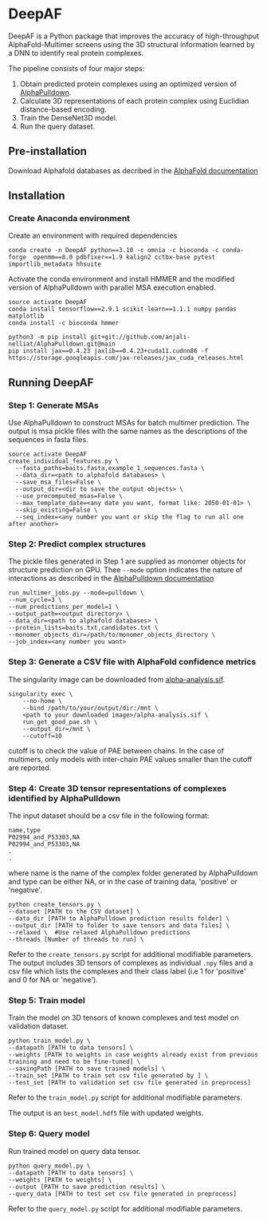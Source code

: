 # DeepAF
DeepAF is a Python package that improves the accuracy of high-throughput AlphaFold-Multimer screens using the 3D structural information learned by a DNN to identify real protein complexes. 

The pipeline consists of four major steps:
1. Obtain predicted protein complexes using an optimized version of [AlphaPulldown](https://github.com/KosinskiLab/AlphaPulldown/tree/main).
2. Calculate 3D representations of each protein complex using Euclidian distance-based encoding.
3. Train the DenseNet3D model.
4. Run the query dataset.

## Pre-installation
Download Alphafold databases as decribed in the [AlphaFold documentation](https://github.com/google-deepmind/alphafold)

## Installation
### Create Anaconda environment
Create an environment with required dependencies
```
conda create -n DeepAF python==3.10 -c omnia -c bioconda -c conda-forge  openmm==8.0 pdbfixer==1.9 kalign2 cctbx-base pytest importlib_metadata hhsuite
```
Activate the conda environment and install HMMER and the modified version of AlphaPulldown with parallel MSA execution enabled.
```
source activate DeepAF
conda install tensorflow==2.9.1 scikit-learn==1.1.1 numpy pandas matplotlib
conda install -c bioconda hmmer

python3 -m pip install git+git://github.com/anjali-nelliat/AlphaPulldown.git@main
pip install jax==0.4.23 jaxlib==0.4.23+cuda11.cudnn86 -f https://storage.googleapis.com/jax-releases/jax_cuda_releases.html

```

## Running DeepAF
### Step 1: Generate MSAs
Use AlphaPulldown to construct MSAs for batch multimer prediction. The output is msa pickle files with the same names as the descriptions of the sequences in fasta files.
```
source activate DeepAF
create_individual_features.py \
  --fasta_paths=baits.fasta,example_1_sequences.fasta \
  --data_dir=<path to alphafold databases> \
  --save_msa_files=False \
  --output_dir=<dir to save the output objects> \ 
  --use_precomputed_msas=False \
  --max_template_date=<any date you want, format like: 2050-01-01> \
  --skip_existing=False \
  --seq_index=<any number you want or skip the flag to run all one after another>
```

### Step 2: Predict complex structures
The pickle files generated in Step 1 are supplied as monomer objects for structure prediction on GPU. Thee ```--mode``` option indicates the nature of interactions as described in the [AlphaPulldown documentation](https://github.com/KosinskiLab/AlphaPulldown/tree/main)
```
run_multimer_jobs.py --mode=pulldown \
--num_cycle=3 \
--num_predictions_per_model=1 \
--output_path=<output directory> \ 
--data_dir=<path to alphafold databases> \ 
--protein_lists=baits.txt,candidates.txt \
--monomer_objects_dir=/path/to/monomer_objects_directory \
--job_index=<any number you want>
```

### Step 3: Generate a CSV file with AlphaFold confidence metrics
The singularity image can be downloaded from [alpha-analysis.sif](https://drive.google.com/file/d/1FzvFf9FaMG0_kZSHAHdnkxWq-K4pz4F7/view?usp=sharing). 
```
singularity exec \
    --no-home \
    --bind /path/to/your/output/dir:/mnt \
    <path to your downloaded image>/alpha-analysis.sif \
    run_get_good_pae.sh \
    --output_dir=/mnt \
    --cutoff=10
```
cutoff is to check the value of PAE between chains. In the case of multimers, only models with inter-chain PAE values smaller than the cutoff are reported.

### Step 4: Create 3D tensor representations of complexes identified by AlphaPulldown
The input dataset should be a csv file in the following format:
```
name,type
P02994_and_P53303,NA
P02994_and_P53303,NA
.
.
```
where name is the name of the complex folder generated by AlphaPulldown and type can be either NA, or in the case of training data, 'positive' or 'negative'.

```
python create_tensors.py \
--dataset [PATH to the CSV dataset] \
--data_dir [PATH to AlphaPulldown prediction results folder] \
--output_dir [PATH to folder to save tensors and data files] \
--relaxed \  #Use relaxed AlphaPulldown predictions
--threads [Number of threads to run] \
```
Refer to the ```create_tensors.py``` script for additional modifiable parameters.
The output includes 3D tensors of complexes as individual ```.npy``` files and a csv file which lists the complexes and their class label (i.e 1 for 'positive' and 0 for NA or 'negative'). 

### Step 5: Train model
Train the model on 3D tensors of known complexes and test model on validation dataset. 
```
python train_model.py \
--datapath [PATH to data tensors] \
--weights [PATH to weights in case weights already exist from previous training and need to be fine-tuned] \
--savingPath [PATH to save trained models] \
--train_set [PATH to train set csv file generated by ] \
--test_set [PATH to validation set csv file generated in preprocess]
```
Refer to the ```train_model.py``` script for additional modifiable parameters.

The output is an ```best_model.hdf5``` file with updated weights.  

### Step 6: Query model
Run trained model on query data tensor.
```
python query_model.py \
--datapath [PATH to data tensors] \
--weights [PATH to weights] \
--output [PATH to save prediction results] \
--query_data [PATH to test set csv file generated in preprocess]
```
Refer to the ```query_model.py``` script for additional modifiable parameters.


